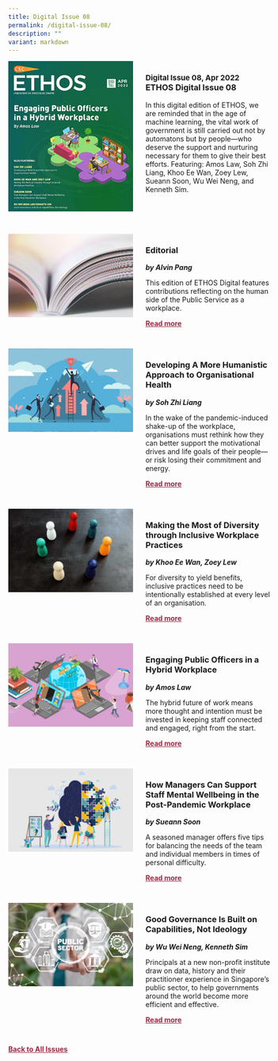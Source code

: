 ```yaml
---
title: Digital Issue 08
permalink: /digital-issue-08/
description: ""
variant: markdown
---
```

<style>

.back a
{
	color: #9f2943;
	font-weight: bold;
	}
	
.cat
   {
   font-size: 15px;
   }

.text
{
	width: 50%;
}	
	
.img1 img
{
margin-top:25px;	
}	
	
.img img
{
margin-top:15px;	
}		
	
.button1 a
{
	color: #9f2943;
	font-weight:bold;
}
	

.grid-container {
	display: grid;
	grid-template-columns: 50% 50%;
	grid-column-gap: 5%;
	margin-bottom: 5%;
	}	
	
@media only screen and (max-width: 600px) {
	.grid-container {
		display: block;
	}
}	
</style>


<div class="grid-container">
	<div><img src="/images/Ethos_Thumbnails_Cover/ethosdigital08.jpg"></div>
	<div>
		<h3><span class="cat">Digital Issue 08, Apr 2022</span><br>ETHOS Digital Issue 08</h3>
		<p>In this digital edition of ETHOS, we are reminded that in the age of machine learning, the vital work of government is still carried out not by automatons but by people—who deserve the support and nurturing necessary for them to give their best efforts. Featuring: Amos Law, Soh Zhi Liang, Khoo Ee Wan, Zoey Lew, Sueann Soon, Wu Wei Neng, and Kenneth Sim.</p>
		<div class="button1"><a href=""></a></div>
	</div>
</div>

<br>

<div class="grid-container">
	<div><img src="/images/Landing_Banner_Images/tile_editorial.jpg"></div>
	<div>
		<h3>Editorial</h3>
		<b><i>by Alvin Pang</i></b>
		<p>This edition of ETHOS Digital features contributions reflecting on the human side of the Public Service as a workplace.</p>
		<div class="button1"><a href="/digital-issue-08/editorial/">Read more</a></div>
	</div>
</div>

<br>

<div class="grid-container">
	<div><img src="/images/Cropped_images/Ethos_Digital_08/D8_Teaser_Dev%20A%20More%20Humanistic%20Approach.jpg"></div>
	<div>
		<h3>Developing A More Humanistic Approach to Organisational Health</h3>
		<b><i>by Soh Zhi Liang</i></b>
		<p>In the wake of the pandemic-induced shake-up of the workplace, organisations must rethink how they can better support the motivational drives and life goals of their people—or risk losing their commitment and energy.</p>
		<div class="button1"><a href="/digital-issue-08/developing-a-more-humanistic-approach-to-organisational-health/">Read more</a></div>
	</div>
</div>

<br>

<div class="grid-container">
	<div><img src="/images/Cropped_images/Ethos_Digital_08/D8_Teaser_Making%20the%20Most%20of%20Diversity.jpg"></div>
	<div>
		<h3>Making the Most of Diversity through Inclusive Workplace Practices</h3>
		<b><i>by Khoo Ee Wan, Zoey Lew</i></b>
		<p>For diversity to yield benefits, inclusive practices need to be intentionally established at every level of an organisation.</p>
		<div class="button1"><a href="/digital-issue-08/making-the-most-of-diversity-through-inclusive-workplace-practices/">Read more</a></div>
	</div>
</div>

<br>

<div class="grid-container">
	<div><img src="/images/Cropped_images/Ethos_Digital_08/D8_Teaser_Engaging%20Public%20Officers%20in%20a%20Hybrid%20Workplace.jpg"></div>
	<div>
		<h3>Engaging Public Officers in a Hybrid Workplace</h3>
		<b><i>by Amos Law</i></b>
		<p>The hybrid future of work means more thought and intention must be invested in keeping staff connected and engaged, right from the start.</p>
		<div class="button1"><a href="/digital-issue-08/engaging-public-officers-in-a-hybrid-workplace/">Read more</a></div>
	</div>
</div>

<br>

<div class="grid-container">
	<div><img src="/images/Cropped_images/Ethos_Digital_08/D8_Teaser_Support%20Staff%20Mental%20Wellbeing.jpg"></div>
	<div>
		<h3>How Managers Can Support Staff Mental Wellbeing in the Post-Pandemic Workplace</h3>
		<b><i>by Sueann Soon</i></b>
		<p>A seasoned manager offers five tips for balancing the needs of the team and individual members in times of personal difficulty.</p>
		<div class="button1"><a href="/digital-issue-08/how-managers-can-support-staff-mental-wellbeing-in-the-post-pandemic-workplace/">Read more</a></div>
	</div>
</div>

<br>

<div class="grid-container">
	<div><img src="/images/Cropped_images/Ethos_Digital_08/D8_Teaser_Good%20Governance.jpeg"></div>
	<div>
		<h3>Good Governance Is Built on Capabilities, Not Ideology</h3>
		<b><i>by Wu Wei Neng, Kenneth Sim</i></b>
		<p>Principals at a new non-profit institute draw on data, history and their practitioner experience in Singapore’s public sector, to help governments around the world become more efficient and effective.</p>
		<div class="button1"><a href="/digital-issue-08/good-governance-is-built-on-capabilities-not-ideology/">Read more</a></div>
	</div>
</div>

<br>

<div class="back">
<a href="/all-issues/">Back to All Issues</a>
</div>